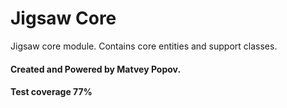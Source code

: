# Jigsaw Core

Jigsaw core module. Contains core entities and support classes.

#### Created and Powered by Matvey Popov.
#### Test coverage 77%